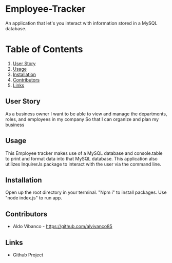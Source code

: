 # Employee-Tracker

An application that let's you interact with information stored in a MySQL database. 

# Table of Contents
1. [User Story](#User-Story)
2. [Usage](#Usage)
3. [Installation](#Installation)
4. [Contributors](#Contributors)
5. [Links](#Links)


## User Story

As a business owner
I want to be able to view and manage the departments, roles, and employees in my company
So that I can organize and plan my business


## Usage

This Employee tracker makes use of a MySQL database and console.table to print and format data into that MySQL database. This application also utilizes InquirerJs package to interact with the user via the command line. 

## Installation

Open up the root directory in your terminal. "Npm i" to install packages. Use "node index.js" to run app. 

## Contributors
* Aldo Vibanco - https://github.com/alvivanco85

## Links
* Github Project